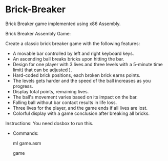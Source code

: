 # Brick-Breaker
Brick Breaker game implemented using x86 Assembly.

Brick Breaker Assembly Game:

Create a classic brick breaker game with the following features:

- A movable bar controlled by left and right keyboard keys.
- An ascending ball breaks bricks upon hitting the bar.
- Design for one player with 3 lives and three levels with a 5-minute time limit( that can be adjusted ).
- Hard-coded brick positions, each broken brick earns points.
- The levels gets harder and the speed of the ball increases as you progress.
- Display total points, remaining lives.
- The ball's movement varies based on its impact on the bar.
- Falling ball without bar contact results in life loss.
- Three lives for the player, and the game ends if all lives are lost.
- Colorful display with a game conclusion after breaking all bricks.

Instructions:
You need dosbox to run this.

- Commands:
  
    ml game.asm
  
    game
